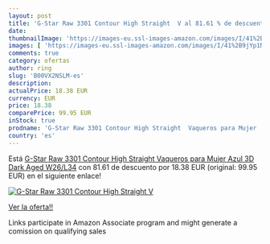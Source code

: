 ```yaml
---
layout: post
title: 'G-Star Raw 3301 Contour High Straight  V al 81.61 % de descuento'
date: 
thumbnailImage: 'https://images-eu.ssl-images-amazon.com/images/I/41%2B9jYp1NBL._SL200_.jpg'
images: [ 'https://images-eu.ssl-images-amazon.com/images/I/41%2B9jYp1NBL._SL200_.jpg' ]
comments: true
category: ofertas
author: ring
slug: 'B00VX2NSLM-es'
description:
actualPrice: 18.38 EUR
currency: EUR
price: 18.38
comparePrice: 99.95 EUR
inStock: true
prodname: 'G-Star Raw 3301 Contour High Straight  Vaqueros para Mujer  Azul  3D Dark Aged   W26/L34'
country: 'es'
---
```


Está [G-Star Raw 3301 Contour High Straight  Vaqueros para Mujer  Azul  3D Dark Aged   W26/L34](https://www.amazon.es/dp/B00VX2NSLM/?tag=tolees-21) con 81.61 de descuento por 18.38 EUR (original: 99.95 EUR) en el siguiente enlace!

[![G-Star Raw 3301 Contour High Straight  V](https://images-eu.ssl-images-amazon.com/images/I/41%2B9jYp1NBL._SL200_.jpg)](https://www.amazon.es/dp/B00VX2NSLM/?tag=tolees-21)

[Ver la oferta!!](https://www.amazon.es/dp/B00VX2NSLM/?tag=tolees-21)

Links participate in Amazon Associate program and might generate a comission on qualifying sales


